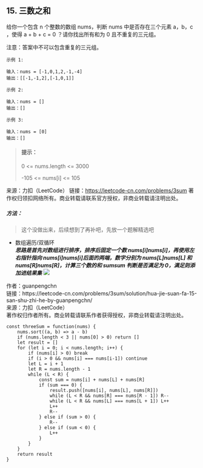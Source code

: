 ## 15. 三数之和

<p>
给你一个包含 n 个整数的数组 nums，判断 nums 中是否存在三个元素 a，b，c ，使得 a + b + c = 0 ？请你找出所有和为 0 且不重复的三元组。

注意：答案中不可以包含重复的三元组。
</p>

```
示例 1:

输入：nums = [-1,0,1,2,-1,-4]
输出：[[-1,-1,2],[-1,0,1]]

示例 2:

输入：nums = []
输出：[]

示例 3:

输入：nums = [0]
输出：[]
```

> #### 提示： <br>
> 0 <= nums.length <= 3000
> 
> -105 <= nums[i] <= 105

来源：力扣（LeetCode）
链接：https://leetcode-cn.com/problems/3sum
著作权归领扣网络所有。商业转载请联系官方授权，非商业转载请注明出处。

##### 方法：
> 这个没做出来，后续想到了再补吧，先放一个题解精选吧
- 数组遍历/双循环  
  **_思路是首先对数组进行排序，排序后固定一个数 nums[i]nums[i]，再使用左右指针指向 nums[i]nums[i]后面的两端，数字分别为 nums[L]nums[L] 和 nums[R]nums[R]，计算三个数的和 sumsum 判断是否满足为 0，满足则添加进结果集_**
  <img src="https://pic.leetcode-cn.com/2124b524439bcf0eb159ba43be4420c76f60ff2b3b51f87de269c001a323ea1a-Video_2019-06-19_192352.gif">
<p style="font-size: 14px">
作者：guanpengchn <br>
链接：https://leetcode-cn.com/problems/3sum/solution/hua-jie-suan-fa-15-san-shu-zhi-he-by-guanpengchn/ <br>
来源：力扣（LeetCode） <br>
著作权归作者所有。商业转载请联系作者获得授权，非商业转载请注明出处。
</p>

```
const threeSum = function(nums) {
    nums.sort((a, b) => a - b)
    if (nums.length < 3 || nums[0] > 0) return []
    let result = []
    for (let i = 0; i < nums.length; i++) {
        if (nums[i] > 0) break
        if (i > 0 && nums[i] === nums[i-1]) continue
        let L = i + 1
        let R = nums.length - 1
        while (L < R) {
            const sum = nums[i] + nums[L] + nums[R]
            if (sum === 0) {
                result.push([nums[i], nums[L], nums[R]])
                while (L < R && nums[R] === nums[R - 1]) R--
                while (L < R && nums[L] === nums[L + 1]) L++
                L++
                R--
            } else if (sum > 0) {
                R--
            } else if (sum < 0) {
                L++
            }
        }
    }
    return result
}
```
